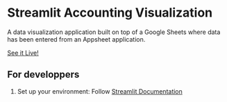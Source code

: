 # Streamlit Accounting Visualization

A data visualization application built on top of a Google Sheets where data has been entered from an Appsheet application. 

[See it Live!](https://keepintracks-accounting.streamlit.app/)

## For developpers

1. Set up your environment: Follow [Streamlit Documentation](https://docs.streamlit.io/get-started/installation/command-line)
